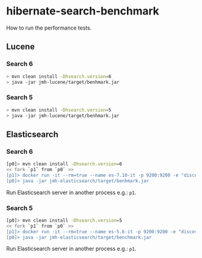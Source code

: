 # hibernate-search-benchmark

How to run the performance tests.

## Lucene

### Search 6

``` bash
> mvn clean install -Dhsearch.version=6
> java -jar jmh-lucene/target/benhmark.jar
```

### Search 5

``` bash
> mvn clean install -Dhsearch.version=5
> java -jar jmh-lucene/target/benhmark.jar
```

## Elasticsearch

### Search 6

``` bash
[p0]> mvn clean install -Dhsearch.version=6
<< fork `p1` from `p0` >>
[p1]> docker run -it --rm=true --name es-7.10-it -p 9200:9200 -e "discovery.type=single-node" docker.elastic.co/elasticsearch/elasticsearch-oss:7.10.2
[p0]> java -jar jmh-elasticsearch/target/benhmark.jar
```

Run Elasticsearch server in another process e.g.: `p1`.

### Search 5

``` bash
[p0]> mvn clean install -Dhsearch.version=5
<< fork `p1` from `p0` >>
[p1]> docker run -it --rm=true --name es-5.6-it -p 9200:9200 -e "discovery.type=single-node" -e "xpack.security.enabled=false" docker.elastic.co/elasticsearch/elasticsearch:5.6.16
[p0]> java -jar jmh-elasticsearch/target/benchmark.jar
```

Run Elasticsearch server in another process e.g.: `p1`.